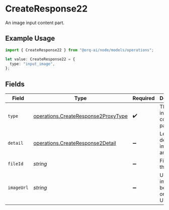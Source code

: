 # CreateResponse22

An image input content part.

## Example Usage

```typescript
import { CreateResponse22 } from "@orq-ai/node/models/operations";

let value: CreateResponse22 = {
  type: "input_image",
};
```

## Fields

| Field                                                                                      | Type                                                                                       | Required                                                                                   | Description                                                                                |
| ------------------------------------------------------------------------------------------ | ------------------------------------------------------------------------------------------ | ------------------------------------------------------------------------------------------ | ------------------------------------------------------------------------------------------ |
| `type`                                                                                     | [operations.CreateResponse2ProxyType](../../models/operations/createresponse2proxytype.md) | :heavy_check_mark:                                                                         | The type of input content part                                                             |
| `detail`                                                                                   | [operations.CreateResponse2Detail](../../models/operations/createresponse2detail.md)       | :heavy_minus_sign:                                                                         | Level of detail for image analysis                                                         |
| `fileId`                                                                                   | *string*                                                                                   | :heavy_minus_sign:                                                                         | File ID for the image                                                                      |
| `imageUrl`                                                                                 | *string*                                                                                   | :heavy_minus_sign:                                                                         | URL of the image (can be http URL or data URL)                                             |